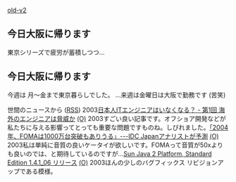 [old-v2](ig031121-orig.html)

## 今日大阪に帰ります

東京シリーズで疲労が蓄積しつつ…






## 今日大阪に帰ります


今週は 月～金まで東京暮らしでした。
…来週は金曜日は大阪で勤務です (苦笑)



世間のニュースから ([RSS](ig031121-news.xml)) 2003[日本人ITエンジニアはいなくなる？ - 第1回 海外のエンジニアは脅威か](http://jibun.atmarkit.co.jp/ljibun01/rensai/noeinjp01/noeinjp01.html) [(O)](http://jibun.atmarkit.co.jp/ljibun01/rensai/noeinjp01/noeinjp01.html) 2003すごい良い記事です。オフショア開発などが私たちに与える影響ってとっても重要な問題ですものね。しびれました。[「2004年、FOMAは1000万台突破もありうる」---IDC Japanアナリストが予測](http://japan.cnet.com/news/com/story/0,2000047668,20062125,00.htm) [(O)](http://japan.cnet.com/news/com/story/0,2000047668,20062125,00.htm) 2003私は単純に音質の良いケータイが欲しいです。FOMAって音質が50xよりも良いのでは、と期待しているのですが…[Sun Java 2 Platform, Standard Edition 1.4.1_06 リリース](http://java.sun.com/j2se/1.4.1/ja/index.html) [(O)](http://java.sun.com/j2se/1.4.1/ja/index.html) 2003ほんの少しのバグフィックス リビジョンアップである模様。